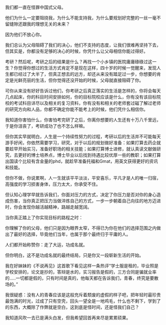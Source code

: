 我们都一直在怪罪中国式父母。

他们为什么一定要阻挠我，为什么不能支持我，为什么要规划好完整的一丝一毫不留缝隙还跟我的理想无关的未来？

因为他们不放心你。

我们总认为父母阻碍了我们的决心，他们不支持的态度，让我们很难再坚持下去，但其实是，你都没有足够的决心的时候，你凭什么让父母相信你能过得好。

考研？然后呢，考研之后的结果是什么？再找一个小乡镇的医院庸庸碌碌过这一生？你觉得你想过的生活方式肯定不是现在这样，四十岁的时候一觉醒来，发现人生都已经过了大半了，但真正想去的远方，却还从来没有踏足过一步，你想要的肯定是光鲜亮丽的生活，但你觉得还没开始的时候，父母就直接阻碍了你。

可你从来没有好好告诉过他们，你考研之后真正落实的生活是怎样的，你将会每天几点起床，你的科目时间安排如何，你的目标院校应该是什么，你有没有该目标院校的考试科目详尽以及相关的复习资料，你有没有和相关的老师套过磁了解过老师的研究方向和人品，你都不确定你能不能考上的时候，他们凭什么相信你。

我知道你害怕什么，你害怕考完研了之后，你离你想要的人生还有十万八千里远，于是你沮丧了，考研成功了也不怎么样嘛。

但你其实早就明白，人生是一个持续性努力的过程，考研以后的生活并不可能每天游手好闲，你依然需要学习，研究，对于以后的规划做好准备：如果打算去药企就要趁早开始实习，准备好职场的相关技能；如果打算博士进修，就认真读文献做研究，去更好的博士培养点，博士毕业以后找到待遇比较优厚一些的教职；如果打算出国读个比较有含金量的phd，就趁早准备托福和Gmat，用英文获得更好的资讯和技能。

但你不做，你说累啊，人一生就该平平淡淡，平安喜乐，平凡才是人的唯一归宿，高强度的学习损害身体，压力太大，你承受不住。

但认知心理学早就告诉我们，你面对压力的方式，决定了你压力是否对你的身心造成伤害，当你真正把压力当做淬炼自己的方式，一步一步朝着自己向往的地方迈进时，你会发现你越活越精神，路越走越宽阔。

当你真正踏上了你实现目标的路程之时：

你理解了你的父母，他们只是因为眼界太窄，不得已为你在他们的选择范围之内做出了最好的选择，毕竟他们当年，也属于那个最终归于平庸的人。

人们都开始称赞你：走了大运，功成名就。

但你明白，这不是功成名就的最终结局，只是你又一段崭新生活的开始。



我在好妹妹的《不说再见》这首歌下看见这样一条热评“学士服是租的，毕业照是学校安排的，论文是抄的，答辩是水的，实习报告是假的，三方合同是骗就业率的.....一切都是假的，只有时间是真的，他每天都在告诉我们，青春，终究是要散场的。”

我很疑惑：没有人的青春应该是这般充斥着颓废的虚假的样子吧，把年轻时最珍贵最饱满的时光，过成了只有空壳，回头一望全是一地鸡毛，什么也不剩下，学到了的东西，大概除了作弊就是空白，这到底是怪时间，还是怪我们自己？

我知道风吹一去已是满头白发，但我希望回首再来尽是累累硕果。